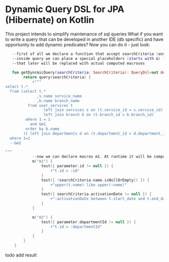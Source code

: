 # Dynamic Query DSL for JPA (Hibernate) on Kotlin

This project intends to simplify maintenance of sql queries
What if you want to write a query that can be developed in another IDE (db specific)
and have opportunity to add dynamic predicates?
Now you can do it - just look:

``` kotlin
   --first of all we declare a function that accept searchCriteria (any data class)
   --inside query we can place a special placeholders (starts with &) 
   --that later will be replaced with actual computed macroses
   
   fun getDyncmicQuery(searchCriteria: SearchCriteria): QueryDsl<out Any> {
        return query(searchCriteria) {
            +"""
select t.*
  from (select t.*
              ,s.name service_name
              ,b.name branch_name
          from user_services t
                 left join services s on (t.service_id = s.service_id)
                 left join branch b on (t.branch_id = b.branch_id)
         where 1 = 1
           and &m1
         order by b.name
        )t left join departments d on (t.department_id = d.department_id)
  where 1=1
  --&m2

"""
            --now we can declare macros m1. At runtime it will be computed on given search Criteria
            m("m1") {
                test({ parameter.id != null }) {
                    +"t.id = :id"
                }
                test({ !searchCriteria.name.isNullOrEmpty() }) {
                    +"upper(t.name) like upper(:name)"
                }
                test({ searchCriteria.activationDate != null }) {
                    +":activationDate between t.start_date and t.end_date"
                }
            }

            m("m2") {
                test({ parameter.departmentId != null }) {
                    +"t.id = :departmentId"
                }
            }
        }
    }
```    
todo add result
